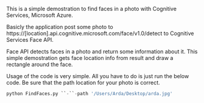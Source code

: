 
This is a simple demostration to find faces in a photo with Cognitive Services, Microsoft Azure.

Basicly the application post some photo to https://[location].api.cognitive.microsoft.com/face/v1.0/detect to Cognitive Services Face API.

Face API detects faces in a photo and return some information about it. This simple demostration gets face location info from result and draw a rectangle around the face.

Usage of the code is very simple. All you have to do is just run the below code. Be sure that the path location for your photo is correct.


```python
python FindFaces.py ``-``-path '/Users/Arda/Desktop/arda.jpg'
```



